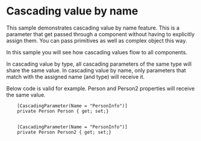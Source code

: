 # Cascading value by name

This sample demonstrates cascading value by name feature. This is a parameter that get passed through a component without having to explicitly assign them. You can pass primitives as well as complex object this way. 

In this sample you will see how cascading values flow to all components.

In cascading value by type, all cascading parameters of the same type will share the same value. In cascading value by name, only parameters that match with the assigned name (and type) will receive it.

Below code is valid for example. Person and Person2 properties will receive the same value.

```
    [CascadingParameter(Name = "PersonInfo")]
    private Person Person { get; set;}

    
    [CascadingParameter(Name = "PersonInfo")]
    private Person Person2 { get; set;}
```


